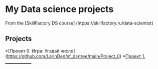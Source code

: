 # My Data science projects
From the [SkillFactory DS course] (htpps://skillfactory.ru/data-scientist)

## Projects

*[Проект 0. Игра: Угадай число] (https://github.com/LarinDen/sf_ds/tree/main/Project_0)
*[Проект 1. _____________](______)